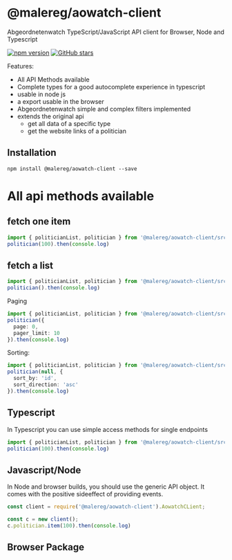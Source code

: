 # @malereg/aowatch-client

Abgeordnetenwatch TypeScript/JavaScript API client for Browser, Node and Typescript

[![npm version](https://badge.fury.io/js/%40malereg%2Faowatch-client.svg)](https://badge.fury.io/js/%40malereg%2Faowatch-client)
[![GitHub stars](https://img.shields.io/github/stars/maschinenlesbareregierung/aowatch-client.svg?style=social&label=Star&maxAge=2592000)](https://GitHub.com/maschinenlesbareregierung/aowatch-client/stargazers/)

Features: 

* All API Methods available
* Complete types for a good autocomplete experience in typescript
* usable in node js
* a export usable in the browser
* Abgeordnetenwatch simple and complex filters implemented
* extends the original api 
  * get all data of a specific type
  * get the website links of a politician

## Installation

```
npm install @malereg/aowatch-client --save
```

# All api methods available

## fetch one item

```typescript
import { politicianList, politician } from '@malereg/aowatch-client/src/entities/entity.politician';
politician(100).then(console.log)
```

## fetch a list

```typescript
import { politicianList, politician } from '@malereg/aowatch-client/src/entities/entity.politician';
politician().then(console.log)
```

Paging

```typescript
import { politicianList, politician } from '@malereg/aowatch-client/src/entities/entity.politician';
politician({
  page: 0,
  pager_limit: 10
}).then(console.log)
```

Sorting: 

```typescript
import { politicianList, politician } from '@malereg/aowatch-client/src/entities/entity.politician';
politician(null, {
  sort_by: 'id',
  sort_direction: 'asc'
}).then(console.log)
```

## Typescript

In Typescript you can use simple access methods for single endpoints

```typescript
import { politicianList, politician } from '@malereg/aowatch-client/src/entities/entity.politician';
politician(100).then(console.log)
```

## Javascript/Node

In Node and browser builds, you should use the generic API object. It comes with the positive sideeffect of providing events.

```javascript
const client = require('@malereg/aowatch-client').AowatchCLient;

const c = new client();
c.politician.item(100).then(console.log)
```

## Browser Package